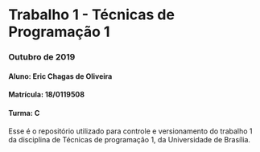 # Trabalho 1 - Técnicas de Programação 1

### Outubro de 2019

#### Aluno: Eric Chagas de Oliveira
#### Matrícula: 18/0119508
#### Turma: C

Esse é o repositório utilizado para controle e versionamento do trabalho 1 da disciplina de Técnicas de programação 1, da Universidade de Brasília.

